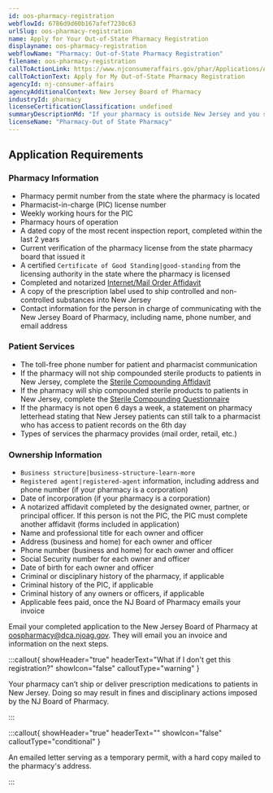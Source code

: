 ```yaml
---
id: oos-pharmacy-registration
webflowId: 6786d9d60b167afef7230c63
urlSlug: oos-pharmacy-registration
name: Apply for Your Out-of-State Pharmacy Registration
displayname: oos-pharmacy-registration
webflowName: "Pharmacy: Out-of-State Pharmacy Registration"
filename: oos-pharmacy-registration
callToActionLink: https://www.njconsumeraffairs.gov/phar/Applications/Application-for-an-Out-of-State-Pharmacy-Registration.pdf
callToActionText: Apply for My Out-of-State Pharmacy Registration
agencyId: nj-consumer-affairs
agencyAdditionalContext: New Jersey Board of Pharmacy
industryId: pharmacy
licenseCertificationClassification: undefined
summaryDescriptionMd: "If your pharmacy is outside New Jersey and you send prescription drugs or devices to patients in New Jersey, you need to register as an out-of-state pharmacy."
licenseName: "Pharmacy-Out of State Pharmacy"
---
```


## Application Requirements

### Pharmacy Information

- Pharmacy permit number from the state where the pharmacy is located
- Pharmacist-in-charge (PIC) license number
- Weekly working hours for the PIC
- Pharmacy hours of operation
- A dated copy of the most recent inspection report, completed within the last 2 years
- Current verification of the pharmacy license from the state pharmacy board that issued it
- A certified `Certificate of Good Standing|good-standing` from the licensing authority in the state where the pharmacy is licensed
- Completed and notarized [Internet/Mail Order Affidavit](https://www.njconsumeraffairs.gov/phar/Applications/Internet-Mail-Order-Affidavit.pdf)
- A copy of the prescription label used to ship controlled and non-controlled substances into New Jersey
- Contact information for the person in charge of communicating with the New Jersey Board of Pharmacy, including name, phone number, and email address

### Patient Services

- The toll-free phone number for patient and pharmacist communication
- If the pharmacy will not ship compounded sterile products to patients in New Jersey, complete the [Sterile Compounding Affidavit](https://www.njconsumeraffairs.gov/phar/Applications/Sterile-Compounding-Affidavit.pdf)
- If the pharmacy will ship compounded sterile products to patients in New Jersey, complete the [Sterile Compounding Questionnaire](https://www.njconsumeraffairs.gov/phar/Applications/Sterile-Compounding-Questionnaire.pdf)
- If the pharmacy is not open 6 days a week, a statement on pharmacy letterhead stating that New Jersey patients can still talk to a pharmacist who has access to patient records on the 6th day
- Types of services the pharmacy provides (mail order, retail, etc.)

### Ownership Information

- `Business structure|business-structure-learn-more`
- `Registered agent|registered-agent` information, including address and phone number (if your pharmacy is a corporation)
- Date of incorporation (if your pharmacy is a corporation)
- A notarized affidavit completed by the designated owner, partner, or principal officer. If this person is not the PIC, the PIC must complete another affidavit (forms included in application)
- Name and professional title for each owner and officer
- Address (business and home) for each owner and officer
- Phone number (business and home) for each owner and officer
- Social Security number for each owner and officer
- Date of birth for each owner and officer
- Criminal or disciplinary history of the pharmacy, if applicable
- Criminal history of the PIC, if applicable
- Criminal history of any owners or officers, if applicable
- Applicable fees paid, once the NJ Board of Pharmacy emails your invoice

Email your completed application to the New Jersey Board of Pharmacy at [oospharmacy@dca.njoag.gov](mailto:oospharmacy@dca.njoag.gov). They will email you an invoice and information on the next steps.

:::callout{ showHeader="true" headerText="What if I don't get this registration?" showIcon="false" calloutType="warning" }

Your pharmacy can’t ship or deliver prescription medications to patients in New Jersey. Doing so may result in fines and disciplinary actions imposed by the NJ Board of Pharmacy.

:::

:::callout{ showHeader="true" headerText="" showIcon="false" calloutType="conditional" }

An emailed letter serving as a temporary permit, with a hard copy mailed to the pharmacy's address.

:::
